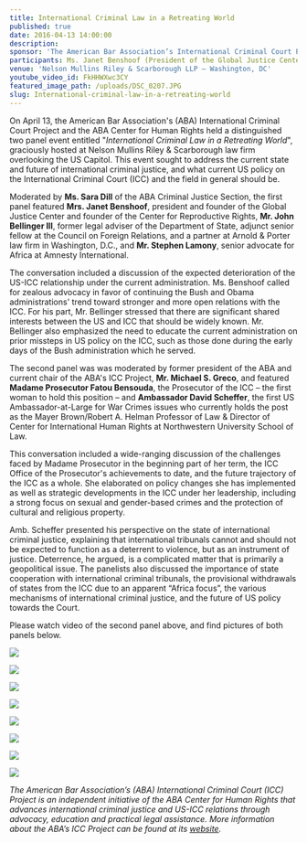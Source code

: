 ```yaml
---
title: International Criminal Law in a Retreating World
published: true
date: 2016-04-13 14:00:00
description:
sponsor: 'The American Bar Association’s International Criminal Court Project, the American Bar Association’s Center for Human Rights, the American Bar Association’s Criminal Justice Section'
participants: Ms. Janet Benshoof (President of the Global Justice Center) Mr. John Bellinger (Former Legal Adviser of the Department of State) Mr. Stephen Lamony (Senior Advocate for Africa at Amnesty International) Mrs. Fatou Bensouda (Chief Prosecutor of the International Criminal Court)  Ambassador David Scheffer (Former Ambassador-at-Large for War Crimes Issues)
venue: 'Nelson Mullins Riley & Scarborough LLP – Washington, DC'
youtube_video_id: FkHHWXwc3CY
featured_image_path: /uploads/DSC_0207.JPG
slug: International-criminal-law-in-a-retreating-world
---
```



On April 13, the American Bar Association's (ABA) International Criminal Court Project and the ABA Center for Human Rights held a distinguished two panel event entitled "*International Criminal Law in a Retreating World*", graciously hosted at Nelson Mullins Riley & Scarborough law firm overlooking the US Capitol. This event sought to address the current state and future of international criminal justice, and what current US policy on the International Criminal Court (ICC) and the field in general should be.&nbsp;

Moderated by **Ms. Sara Dill** of the ABA Criminal Justice Section, the first panel featured **Mrs. Janet Benshoof**, president and founder of the Global Justice Center and founder of the Center for Reproductive Rights, **Mr. John Bellinger III**, former legal adviser of the Department of State, adjunct senior fellow at the Council on Foreign Relations, and a partner at Arnold & Porter law firm in Washington, D.C., and **Mr. Stephen Lamony**, senior advocate for Africa at Amnesty International.

The conversation included a discussion of the expected deterioration of the US-ICC relationship under the current administration. Ms. Benshoof called for zealous advocacy in favor of continuing the Bush and Obama administrations' trend toward stronger and more open relations with the ICC. For his part, Mr. Bellinger stressed that there are significant shared interests between the US and ICC that should be widely known. Mr. Bellinger also emphasized the need to educate the current administration on prior missteps in US policy on the ICC, such as those done during the early days of the Bush administration which he served.

The second panel was was moderated by former president of the ABA and current chair of the ABA's ICC Project, **Mr. Michael S. Greco**, and featured **Madame Prosecutor Fatou Bensouda**, the Prosecutor of the ICC – the first woman to hold this position – and **Ambassador David Scheffer**, the first US Ambassador-at-Large for War Crimes issues who currently holds the post as the Mayer Brown/Robert A. Helman Professor of Law & Director of Center for International Human Rights at Northwestern University School of Law.

This conversation included a wide-ranging discussion of the challenges faced by Madame Prosecutor in the beginning part of her term, the ICC Office of the Prosecutor's achievements to date, and the future trajectory of the ICC as a whole. She elaborated on policy changes she has implemented as well as strategic developments in the ICC under her leadership, including a strong focus on sexual and gender-based crimes and the protection of cultural and religious property.

Amb. Scheffer presented his perspective on the state of international criminal justice, explaining that international tribunals cannot and should not be expected to function as a deterrent to violence, but as an instrument of justice. Deterrence, he argued, is a complicated matter that is primarily a geopolitical issue. The panelists also discussed the importance of state cooperation with international criminal tribunals, the provisional withdrawals of states from the ICC due to an apparent “Africa focus”, the various mechanisms of international criminal justice, and the future of US policy towards the Court.

Please watch video of the second panel above, and find pictures of both panels below.&nbsp;

![](/uploads/versions/34083826230-20ca682c5c-o---x----2000-1330x---.jpg)

![](/uploads/versions/2---x----2000-1330x---.jpg)

![](/uploads/versions/3---x----2000-1330x---.jpg)

![](/uploads/versions/4---x----2000-1330x---.jpg)

![](/uploads/versions/5---x----2000-1330x---.jpg)

![](/uploads/versions/6---x----2000-1330x---.jpg)

![](/uploads/versions/7---x----2000-1330x---.jpg)

![](/uploads/versions/8---x----2000-1330x---.jpg)

*The American Bar Association’s (ABA) International Criminal Court (ICC) Project is an independent initiative of the ABA Center for Human Rights that advances international criminal justice and US-ICC relations through advocacy, education and practical legal assistance. More information about the ABA’s ICC Project can be found at its [website](http://www.aba-icc.org).*